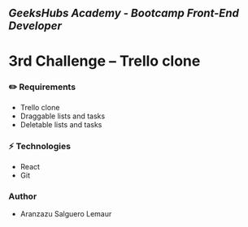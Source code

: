 ## *GeeksHubs Academy - Bootcamp Front-End Developer*
# 3rd Challenge – Trello clone

### :pencil2: **Requirements**
- Trello clone
- Draggable lists and tasks
- Deletable lists and tasks
 
### :zap: **Technologies** 
- React
- Git

### **Author**
- Aranzazu Salguero Lemaur

